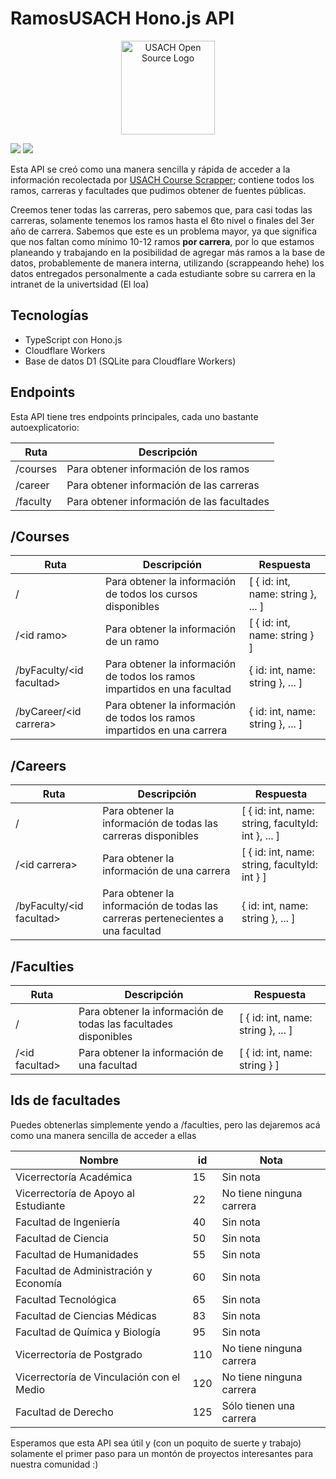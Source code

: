 # RamosUSACH Hono.js API
<p align="center"><a href="https://www.linkedin.com/company/usachopensource" target="_blank" rel="noopener noreferrer"><img width="150" src="https://i.imgur.com/l7q68Hs.png" alt="USACH Open Source Logo"></a></p>

<a href="https://github.com/open-source-usach/ramosusach-honojs-api-d1/blob/main/README.md"><img src = "https://img.shields.io/badge/lang-en-blue"></a>
<a href = "https://github.com/open-source-usach/ramosusach-honojs-api-d1/blob/main/README.es.md"><img src="https://img.shields.io/badge/lang-es-yellow"></a>

Esta API se creó como una manera sencilla y rápida de acceder a la información recolectada por <a href="https://github.com/open-source-usach/usach-course-scrapper">USACH Course Scrapper</a>; contiene todos los ramos, carreras y facultades que pudimos obtener de fuentes públicas.

Creemos tener todas las carreras, pero sabemos que, para casi todas las carreras, solamente tenemos los ramos hasta el 6to nivel o finales del 3er año de carrera. Sabemos que este es un problema mayor, ya que significa que nos faltan como mínimo 10-12 ramos **por carrera**, por lo que estamos planeando y trabajando en la posibilidad de agregar más ramos a la base de datos, probablemente de manera interna, utilizando (scrappeando hehe) los datos entregados personalmente a cada estudiante sobre su carrera en la intranet de la univertsidad (El loa)




## Tecnologías

- TypeScript con Hono.js
- Cloudflare Workers
- Base de datos D1 (SQLite para Cloudflare Workers)

## Endpoints


Esta API tiene tres endpoints principales, cada uno bastante autoexplicatorio:

| Ruta | Descripción |
| ----------- | ----------- |
| /courses | Para obtener información de los ramos |
| /career | Para obtener información de las carreras |
| /faculty | Para obtener información de las facultades |


## /Courses

| Ruta | Descripción | Respuesta |
| ----------- | ----------- |------------|
| / | Para obtener la información de todos los cursos disponibles | [ { id: int, name: string }, ... ] |
| /\<id ramo> | Para obtener la información de un ramo | [ { id: int, name: string } ]|
| /byFaculty/\<id facultad> | Para obtener la información de todos los ramos impartidos en una facultad |{ id: int, name: string }, ... ]|
| /byCareer/\<id carrera>| Para obtener la información de todos los ramos impartidos en una carrera | { id: int, name: string }, ... ]|

## /Careers

| Ruta | Descripción | Respuesta |
| ----------- | ----------- |------------|
| / | Para obtener la información de todas las carreras disponibles | [ { id: int, name: string, facultyId: int }, ... ] |
| /\<id carrera> | Para obtener la información de una carrera  | [ { id: int, name: string, facultyId: int } ]|
| /byFaculty/\<id facultad> | Para obtener la información de todas las carreras pertenecientes a una facultad |{ id: int, name: string }, ... ]|

## /Faculties

| Ruta | Descripción | Respuesta |
| ----------- | ----------- |------------|
| / | Para obtener la información de todas las facultades disponibles | [ { id: int, name: string }, ... ] |
| /\<id facultad> | Para obtener la información de una facultad  | [ { id: int, name: string } ] |




## Ids de facultades

Puedes obtenerlas simplemente yendo a /faculties, pero las dejaremos acá como una manera sencilla de acceder a ellas

| Nombre | id | Nota  |
| ----------- | ----------- |------------|
| Vicerrectoría Académica | 15 | Sin nota |
| Vicerrectoría de Apoyo al Estudiante | 22 | No tiene ninguna carrera |
| Facultad de Ingeniería | 40 | Sin nota |
| Facultad de Ciencia| 50| Sin nota |
| Facultad de Humanidades | 55 | Sin nota |
| Facultad de Administración y Economía | 60 | Sin nota |
| Facultad Tecnológica | 65 | Sin nota |
| Facultad de Ciencias Médicas | 83 | Sin nota |
| Facultad de Química y Biología | 95 | Sin nota |
| Vicerrectoría de Postgrado | 110 | No tiene ninguna carrera |
| Vicerrectoría de Vinculación con el Medio | 120 | No tiene ninguna carrera |
| Facultad de Derecho | 125 | Sólo tienen una carrera |


Esperamos que esta API sea útil y (con un poquito de suerte y trabajo) solamente el primer paso para un montón de proyectos interesantes para nuestra comunidad :)

